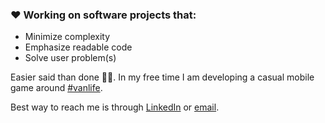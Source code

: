 ### ❤️ Working on software projects that:
- Minimize complexity
- Emphasize readable code
- Solve user problem(s)

Easier said than done 🤷‍♂️. In my free time I am developing a casual mobile game around [#vanlife](https://www.vanlifegame.com).

Best way to reach me is through [LinkedIn](https://www.linkedin.com/in/reidjs/) or [email](mailto:rsherman@purepm.co). 
